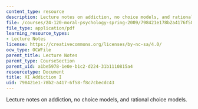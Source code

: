 ```yaml
---
content_type: resource
description: Lecture notes on addiction, no choice models, and rational choice models.
file: /courses/24-120-moral-psychology-spring-2009/798421e178b2a4176f58f8c7cbecdc43_MIT24_120s09_lec11.pdf
file_type: application/pdf
learning_resource_types:
- Lecture Notes
license: https://creativecommons.org/licenses/by-nc-sa/4.0/
ocw_type: OCWFile
parent_title: Lecture Notes
parent_type: CourseSection
parent_uid: a1be5978-1e0e-b1c2-d224-31b1110815a4
resourcetype: Document
title: XI Addiction I
uid: 798421e1-78b2-a417-6f58-f8c7cbecdc43
---
```

Lecture notes on addiction, no choice models, and rational choice models.